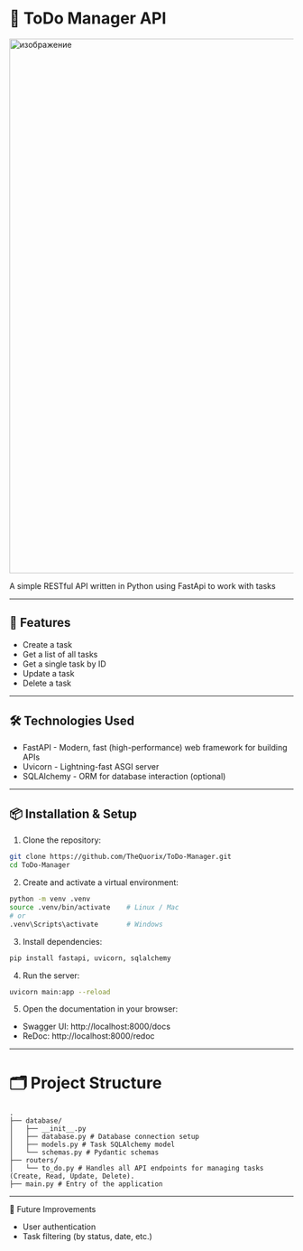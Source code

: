 # 📝 ToDo Manager API

<img width="1920" height="947" alt="изображение" src="https://github.com/user-attachments/assets/d8e94f20-1375-4bd6-bc75-7fbe4c25aea0" />

A simple RESTful API written in Python using FastApi to work with tasks 

---

## 🚀 Features

 - Create a task
 - Get a list of all tasks
 - Get a single task by ID
 - Update a task
 - Delete a task

--- 

## 🛠️ Technologies Used

 - FastAPI - Modern, fast (high-performance) web framework for building APIs
 - Uvicorn - Lightning-fast ASGI server
 - SQLAlchemy - ORM for database interaction (optional)

---

## 📦 Installation & Setup

1. Clone the repository:
```bash
git clone https://github.com/TheQuorix/ToDo-Manager.git
cd ToDo-Manager
```
2. Create and activate a virtual environment:
```bash
python -m venv .venv
source .venv/bin/activate    # Linux / Mac
# or
.venv\Scripts\activate       # Windows
```
3. Install dependencies:
```bash
pip install fastapi, uvicorn, sqlalchemy
```
4. Run the server:
```bash
uvicorn main:app --reload
```
5. Open the documentation in your browser:
- Swagger UI: http://localhost:8000/docs
- ReDoc: http://localhost:8000/redoc

---

# 🗂️ Project Structure
```
.
├── database/
│   ├── __init__.py
│   ├── database.py # Database connection setup
│   ├── models.py # Task SQLAlchemy model
│   └── schemas.py # Pydantic schemas
├── routers/
│   └── to_do.py # Handles all API endpoints for managing tasks (Create, Read, Update, Delete).
├── main.py # Entry of the application
```

---

🚧 Future Improvements
 - User authentication
 - Task filtering (by status, date, etc.)
